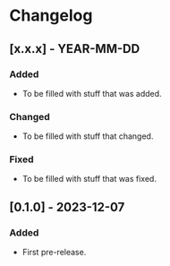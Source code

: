 # Changelog

## [x.x.x] - YEAR-MM-DD

### Added

- To be filled with stuff that was added.

### Changed

- To be filled with stuff that changed.

### Fixed

- To be filled with stuff that was fixed.

## [0.1.0] - 2023-12-07

### Added

- First pre-release.
